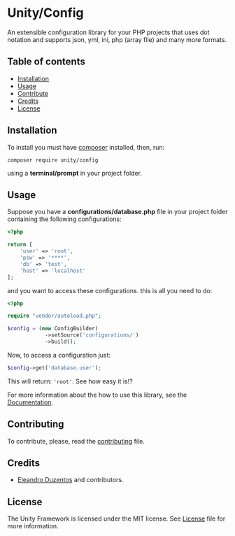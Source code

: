 # Unity/Config

An extensible configuration library for your PHP projects that uses dot notation and supports json, yml, ini, php (array file) and many more formats.

## Table of contents

 - [Installation](#installation)
 - [Usage](#usage)
 - [Contribute](#contribute)
 - [Credits](#credits)
 - [License](#license)

## Installation
To install you must have [composer](https://getcomposer.org/) installed, then, run:
    
    composer require unity/config

using a **terminal/prompt** in your project folder.

## Usage

Suppose you have a **configurations/database.php** file in your project folder containing the following configurations:

```php
<?php

return [
    'user' => 'root',
    'psw' => '****',
    'db' => 'test',
    'host' => 'localhost'
];
```
and you want to access these configurations. this is all you need to do:

```php
<?php

require "vendor/autoload.php";

$config = (new ConfigBuilder)
            ->setSource('configurations/')
            ->build();
```

Now, to access a configuration just:

```php
$config->get('database.user');
```
This will return: `'root'`. See how easy it is!?

For more information about the how to use this library, see the [Documentation]().

## Contributing

To contribute, please, read the [contributing](https://github.com/unity-framework/Config/blob/master/contributing.md) file.

## Credits

 - [Eleandro Duzentos](https://e200.github.com/) and contributors.
 
## License
 
The Unity Framework is licensed under the MIT license. See [License](https://github.com/unity-framework/Config/blob/master/license.md) file for more information.